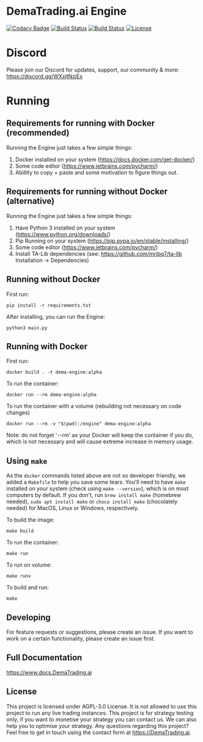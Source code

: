 # DemaTrading.ai Engine
[![Codacy Badge](https://app.codacy.com/project/badge/Grade/4eb3be6897544c2faa05ff80a3dfcf06)](https://www.codacy.com/gh/dema-trading-ai/engine/dashboard?utm_source=github.com&amp;utm_medium=referral&amp;utm_content=dema-trading-ai/engine&amp;utm_campaign=Badge_Grade)
[![Build Status](https://img.shields.io/github/forks/dema-trading-ai/engine.svg)](https://github.com/dema-trading-ai/engine)
[![Build Status](https://img.shields.io/github/stars/dema-trading-ai/engine.svg)](https://github.com/dema-trading-ai/engine)
[![License](https://img.shields.io/github/license/dema-trading-ai/engine.svg)](https://github.com/dema-trading-ai/engine)

# Discord

Please join our Discord for updates, support, our community & more:
https://discord.gg/WXxjtNzjEx

# Running

## Requirements for running with Docker (recommended)

Running the Engine just takes a few simple things:

1. Docker installed on your system (https://docs.docker.com/get-docker/)
2. Some code editor (https://www.jetbrains.com/pycharm/)
3. Abillity to copy + paste and some motivation to figure things out.

## Requirements for running without Docker (alternative)

Running the Engine just takes a few simple things:

1. Have Python 3 installed on your system (https://www.python.org/downloads/)
2. Pip Running on your system (https://pip.pypa.io/en/stable/installing/)
3. Some code editor (https://www.jetbrains.com/pycharm/)
4. Install TA-Lib dependencies (see: https://github.com/mrjbq7/ta-lib Installation -> Dependencies)

## Running without Docker

First run:

```
pip install -r requirements.txt
```

After installing, you can run the Engine:

```
python3 main.py
```

## Running with Docker

First run:

```
docker build . -t dema-engine:alpha
```

To run the container:

```
docker run --rm dema-engine:alpha
```

To run the container with a volume (rebuilding not necessary on code changes)

```
docker run --rm -v "$(pwd):/engine" dema-engine:alpha
```

Note: do not forget '--rm' as your Docker will keep the container if you do, which is not necessary and will cause extreme increase in memory usage.

## Using `make`

As the `docker` commands listed above are not so developer friendly, we added a `Makefile` to help you save some tears. You'll need to have `make` installed on your system (check using `make --version`), which is on most computers by default. If you don't, run `brew install make` (homebrew needed), `sudo apt install make` or `choco install make` (chocolately needed) for MacOS, Linux or Windows, respectively.

To build the image:

```
make build
```

To run the container:

```
make run
```

To run on volume:

```
make runv
```

To build and run:

```
make
```

## Developing
For feature requests or suggestions, please create an issue. If you want to work on a certain functionality, please create an issue first.

## Full Documentation

https://www.docs.DemaTrading.ai

## License

This project is licensed under AGPL-3.0 License. It is not allowed to use this project to run any live trading instances. This project is for strategy testing only, if you want to monetise your strategy you can contact us. We can also help you to optimise your strategy. Any questions regarding this project? Feel free to get in touch using the contact form at https://DemaTrading.ai.


